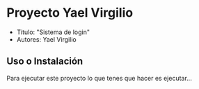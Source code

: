# Proyecto Yael Virgilio

- Titulo: "Sistema de login"
- Autores: Yael Virgilio

## Uso o Instalación

Para ejecutar este proyecto lo que tenes que hacer es ejecutar...
